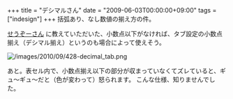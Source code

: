+++
title = "デシマルさん"
date = "2009-06-03T00:00:00+09:00"
tags = ["indesign"]
+++
括弧あり、なし数値の揃え方の件。

[せうぞーさん](http://www.seuzo.jp/) に教えていただいた、小数点以下がなければ、タブ設定の小数点揃え（デシマル揃え）というのも場合によって使えそう。

![/images/2010/09/428-decimal_tab.png](/images/2010/09/428-decimal_tab.png)

あと。表セル内で、小数点揃え以下の部分が収まっていなくてズレていると、ギュ〜ギュ〜だと（色が変わって）怒られます。
こんな仕様、知りませんでした。